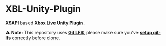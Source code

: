 # XBL-Unity-Plugin
[**XSAPI**](https://github.com/Microsoft/xbox-live-api) based [**Xbox Live Unity Plugin**](https://github.com/Microsoft/xbox-live-unity-plugin).

:warning: **Note:** This repository uses [**Git LFS**](https://git-lfs.github.com/), please make sure you've [**setup git-lfs**](https://github.com/git-lfs/git-lfs/wiki/Installation) correctly before clone.